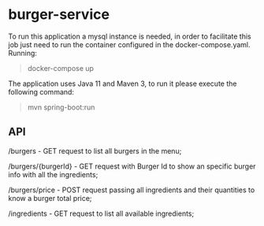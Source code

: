 # burger-service
To run this application a mysql instance is needed, in order to facilitate this job just need to run the container
configured in the docker-compose.yaml. Running:

> docker-compose up

The application uses Java 11 and Maven 3, to run it please execute the following command:

> mvn spring-boot:run

## API
/burgers - GET request to list all burgers in the menu;

/burgers/{burgerId} - GET request with Burger Id to show an specific burger info with all the ingredients;

/burgers/price - POST request passing all ingredients and their quantities to know a burger total price;

/ingredients - GET request to list all available ingredients;